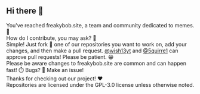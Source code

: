 ## Hi there 👋
You've reached freakybob.site, a team and community dedicated to memes. 🧽
<br>
How do I contribute, you may ask? 🤔
<br>
Simple! Just fork 🍴 one of our repositories you want to work on, add your changes, and then make a pull request. [@wish13yt](https://github.com/wish13yt) and [@5quirre1](https://github.com/5quirre1) can approve pull requests! Please be patient. 😁
<br>
Please be aware changes to freakybob.site are common and can happen fast! ⏱️ Bugs? 🐛 Make an issue!
<br>
Thanks for checking out our project! ❤️
<br>
Repositories are licensed under the GPL-3.0 license unless otherwise noted.
